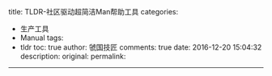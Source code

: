 title: TLDR-社区驱动超简洁Man帮助工具
categories:
  - 生产工具
  - Manual
tags:
  - tldr
toc: true
author: 虢国技匠
comments: true
date: 2016-12-20 15:04:32
description:
original:
permalink:
---

<!-- more -->
